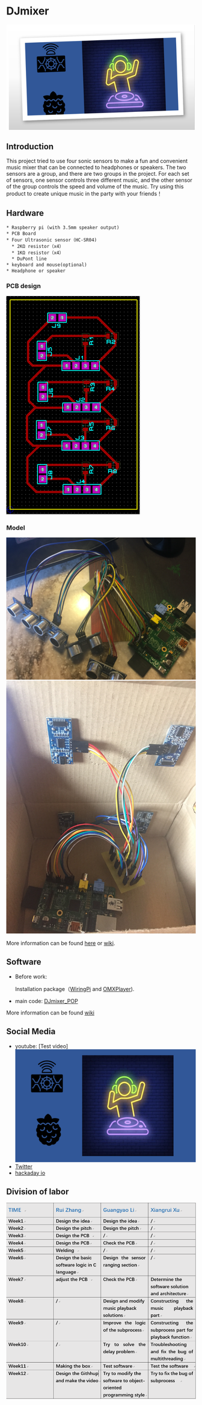 # DJmixer
[![video](  https://github.com/GuangyaoLI/DJmixer/blob/master/DJmixer.png)](https://www.youtube.com/watch?v=tp2C-s11dhI)

Introduction
-----
This project tried to use four sonic sensors to make a fun and convenient music mixer that can be connected to headphones or speakers. 
The two sensors are a group, and there are two groups in the project. 
For each set of sensors,
one sensor controls three different music, and the other sensor of the group controls the speed and volume of the music.
Try using this product to create unique music in the party with your friends！

Hardware
-----
```
* Raspberry pi (with 3.5mm speaker output)
* PCB Board
* Four Ultrasonic sensor（HC-SR04)
  * 2KΩ resistor（x4）
  * 1KΩ resistor（x4）
  * DuPont line
* keyboard and mouse(optional)
* Headphone or speaker
```
### PCB design
![](https://github.com/GuangyaoLI/DJmixer/blob/master/hardware/layout.png)

### Model
![](https://github.com/GuangyaoLI/DJmixer/blob/master/img/Initial_model.jpg)
![](https://github.com/GuangyaoLI/DJmixer/blob/master/img/Inside_%20box.jpg)

More information can be found [here](https://github.com/GuangyaoLI/DJmixer/tree/master/hardware) or [wiki](https://github.com/GuangyaoLI/DJmixer/wiki/Hardware).

Software
-----

* Before work:

    Installation package（[WiringPi](http://wiringpi.com/download-and-install/) and [OMXPlayer](https://www.raspberrypi.org/documentation/raspbian/applications/omxplayer.md)).     
   

* main code: [DJmixer_POP](https://github.com/GuangyaoLI/DJmixer/tree/master/source%20code/DJmixer_POP) 

More information can be found [wiki](https://github.com/GuangyaoLI/DJmixer/wiki/Software)

Social Media
-----
* youtube: [Test video]
[![video](  https://github.com/GuangyaoLI/DJmixer/blob/master/img/introduction.png)](https://www.youtube.com/watch?v=tp2C-s11dhI)
* [Twitter](https://twitter.com/UofGd?lang=en)
* [hackaday io](https://hackaday.io/project/164857-djmixer)

Division of labor
-----
![Image text](https://github.com/GuangyaoLI/DJmixer/blob/master/img/schedule.png)



